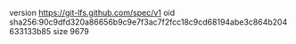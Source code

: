 version https://git-lfs.github.com/spec/v1
oid sha256:90c9dfd320a86656b9c9e7f3ac7f2fcc18c9cd68194abe3c864b204633133b85
size 9679
